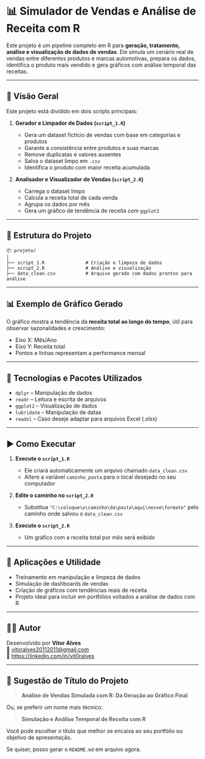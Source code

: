 
# 📊 Simulador de Vendas e Análise de Receita com R

Este projeto é um pipeline completo em R para **geração, tratamento, análise e visualização de dados de vendas**. Ele simula um cenário real de vendas entre diferentes produtos e marcas automotivas, prepara os dados, identifica o produto mais vendido e gera gráficos com análise temporal das receitas.

---

## 🚀 Visão Geral

Este projeto está dividido em dois scripts principais:

1. **Gerador e Limpador de Dados (`script_1.R`)**  
   - Gera um dataset fictício de vendas com base em categorias e produtos
   - Garante a consistência entre produtos e suas marcas
   - Remove duplicatas e valores ausentes
   - Salva o dataset limpo em `.csv`
   - Identifica o produto com maior receita acumulada

2. **Analisador e Visualizador de Vendas (`script_2.R`)**  
   - Carrega o dataset limpo
   - Calcula a receita total de cada venda
   - Agrupa os dados por mês
   - Gera um gráfico de tendência de receita com `ggplot2`

---

## 📂 Estrutura do Projeto

```
📦 projeto/
│
├── script_1.R               # Criação e limpeza de dados
├── script_2.R               # Análise e visualização
├── data_clean.csv           # Arquivo gerado com dados prontos para análise
```

---

## 📊 Exemplo de Gráfico Gerado

O gráfico mostra a tendência da **receita total ao longo do tempo**, útil para observar sazonalidades e crescimento:

- Eixo X: Mês/Ano
- Eixo Y: Receita total
- Pontos e linhas representam a performance mensal

---

## 🧠 Tecnologias e Pacotes Utilizados

- `dplyr` – Manipulação de dados
- `readr` – Leitura e escrita de arquivos
- `ggplot2` – Visualização de dados
- `lubridate` – Manipulação de datas
- `readxl` – Caso deseje adaptar para arquivos Excel (.xlsx)

---

## ▶️ Como Executar

1. **Execute o `script_1.R`**
   - Ele criará automaticamente um arquivo chamado `data_clean.csv`
   - Altere a variável `caminho_pasta` para o local desejado no seu computador

2. **Edite o caminho no `script_2.R`**
   - Substitua `"C:\coloque\o\caminho\da\pasta\aqui\nesse\formato"` pelo caminho onde salvou o `data_clean.csv`

3. **Execute o `script_2.R`**
   - Um gráfico com a receita total por mês será exibido

---

## 💼 Aplicações e Utilidade

- Treinamento em manipulação e limpeza de dados
- Simulação de dashboards de vendas
- Criação de gráficos com tendências reais de receita
- Projeto ideal para incluir em portfólios voltados a análise de dados com R

---

## 👨‍💻 Autor

Desenvolvido por **Vitor Alves**  
📧 vitoralves20112011@gmail.com  
💼 https://linkedin.com/in/vit0ralves

---

## 🔖 Sugestão de Título do Projeto

> **Análise de Vendas Simulada com R: Da Geração ao Gráfico Final**

Ou, se preferir um nome mais técnico:

> **Simulação e Análise Temporal de Receita com R**

Você pode escolher o título que melhor se encaixa ao seu portfólio ou objetivo de apresentação.

Se quiser, posso gerar o `README.md` em arquivo agora.
